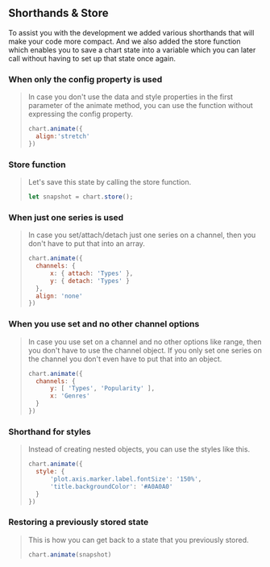 ## Shorthands & Store

To assist you with the development we added various shorthands that will make your code more compact. And we also added the store function which enables you to save a chart state into a variable which you can later call without having to set up that state once again.

### When only the config property is used

> In case you don't use the data and style properties in the first parameter of the
> animate method, you can use the function without expressing the config property.
>
> ```javascript
> chart.animate({
> 	align:'stretch'
> })
> ```

### Store function

> Let's save this state by calling the store function. 
> 
> ```javascript
> let snapshot = chart.store();
> ```

### When just one series is used

> In case you set/attach/detach just one series on a channel, then you don't have to put that 
> into an array.
> 
> ```javascript
> chart.animate({
> 	channels: {
> 		x: { attach: 'Types' },
> 		y: { detach: 'Types' }
> 	},
> 	align: 'none'
> })
> ```

### When you use set and no other channel options

> In case you use set on a channel and no other options like range, then you don't have to
> use the channel object. If you only set one series on the channel you don't even have to
> put that into an object.
> 
> ```javascript
> chart.animate({
> 	channels: {
> 		y: [ 'Types', 'Popularity' ],
> 		x: 'Genres'
> 	}
> })
> ```

### Shorthand for styles

> Instead of creating nested objects, you can use the styles like this.
> 
> ```javascript
> chart.animate({
> 	style: { 
> 		'plot.axis.marker.label.fontSize': '150%',
> 		'title.backgroundColor': '#A0A0A0'  
> 	}
> })
> ```

### Restoring a previously stored state

> This is how you can get back to a state that you previously stored.
> 
> ```javascript
> chart.animate(snapshot)
> ```
